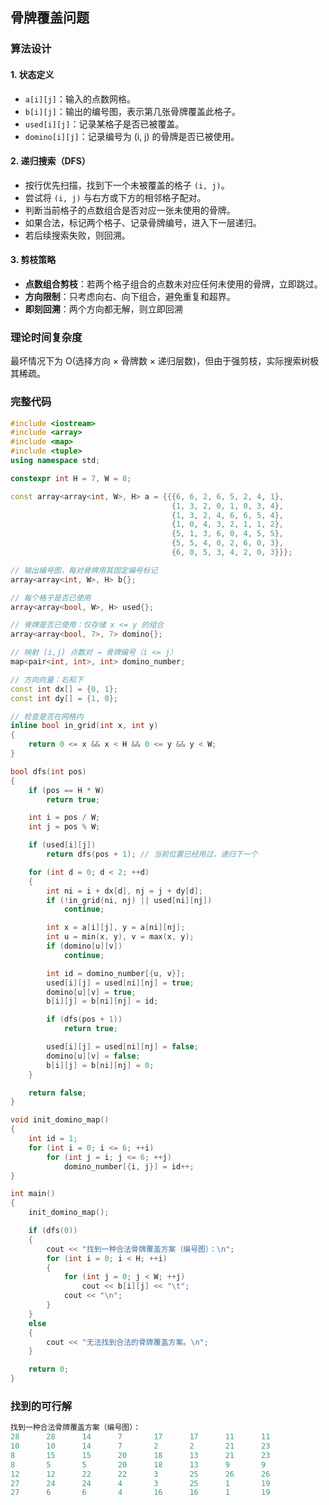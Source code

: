 ## 骨牌覆盖问题

### 算法设计

#### 1. 状态定义

* `a[i][j]`：输入的点数网格。
* `b[i][j]`：输出的编号图，表示第几张骨牌覆盖此格子。
* `used[i][j]`：记录某格子是否已被覆盖。
* `domino[i][j]`：记录编号为 (i, j) 的骨牌是否已被使用。

#### 2. 递归搜索（DFS）

* 按行优先扫描，找到下一个未被覆盖的格子 `(i, j)`。
* 尝试将 `(i, j)` 与右方或下方的相邻格子配对。
* 判断当前格子的点数组合是否对应一张未使用的骨牌。
* 如果合法，标记两个格子、记录骨牌编号，进入下一层递归。
* 若后续搜索失败，则回溯。

#### 3. 剪枝策略

* **点数组合剪枝**：若两个格子组合的点数未对应任何未使用的骨牌，立即跳过。
* **方向限制**：只考虑向右、向下组合，避免重复和超界。
* **即刻回溯**：两个方向都无解，则立即回溯

### 理论时间复杂度

最坏情况下为 O(选择方向 × 骨牌数 × 递归层数)，但由于强剪枝，实际搜索树极其稀疏。

### 完整代码

```cpp
#include <iostream>
#include <array>
#include <map>
#include <tuple>
using namespace std;

constexpr int H = 7, W = 8;

const array<array<int, W>, H> a = {{{6, 6, 2, 6, 5, 2, 4, 1},
                                    {1, 3, 2, 0, 1, 0, 3, 4},
                                    {1, 3, 2, 4, 6, 6, 5, 4},
                                    {1, 0, 4, 3, 2, 1, 1, 2},
                                    {5, 1, 3, 6, 0, 4, 5, 5},
                                    {5, 5, 4, 0, 2, 6, 0, 3},
                                    {6, 0, 5, 3, 4, 2, 0, 3}}};

// 输出编号图，每对骨牌用其固定编号标记
array<array<int, W>, H> b{};

// 每个格子是否已使用
array<array<bool, W>, H> used{};

// 骨牌是否已使用：仅存储 x <= y 的组合
array<array<bool, 7>, 7> domino{};

// 映射 (i,j) 点数对 → 骨牌编号（i <= j）
map<pair<int, int>, int> domino_number;

// 方向向量：右和下
const int dx[] = {0, 1};
const int dy[] = {1, 0};

// 检查是否在网格内
inline bool in_grid(int x, int y)
{
    return 0 <= x && x < H && 0 <= y && y < W;
}

bool dfs(int pos)
{
    if (pos == H * W)
        return true;

    int i = pos / W;
    int j = pos % W;

    if (used[i][j])
        return dfs(pos + 1); // 当前位置已经用过，递归下一个

    for (int d = 0; d < 2; ++d)
    {
        int ni = i + dx[d], nj = j + dy[d];
        if (!in_grid(ni, nj) || used[ni][nj])
            continue;

        int x = a[i][j], y = a[ni][nj];
        int u = min(x, y), v = max(x, y);
        if (domino[u][v])
            continue;

        int id = domino_number[{u, v}];
        used[i][j] = used[ni][nj] = true;
        domino[u][v] = true;
        b[i][j] = b[ni][nj] = id;

        if (dfs(pos + 1))
            return true;

        used[i][j] = used[ni][nj] = false;
        domino[u][v] = false;
        b[i][j] = b[ni][nj] = 0;
    }

    return false;
}

void init_domino_map()
{
    int id = 1;
    for (int i = 0; i <= 6; ++i)
        for (int j = i; j <= 6; ++j)
            domino_number[{i, j}] = id++;
}

int main()
{
    init_domino_map();

    if (dfs(0))
    {
        cout << "找到一种合法骨牌覆盖方案（编号图）：\n";
        for (int i = 0; i < H; ++i)
        {
            for (int j = 0; j < W; ++j)
                cout << b[i][j] << "\t";
            cout << "\n";
        }
    }
    else
    {
        cout << "无法找到合法的骨牌覆盖方案。\n";
    }

    return 0;
}
```

### 找到的可行解

```cpp
找到一种合法骨牌覆盖方案（编号图）：
28      28      14      7       17      17      11      11
10      10      14      7       2       2       21      23
8       15      15      20      18      13      21      23
8       5       5       20      18      13      9       9
12      12      22      22      3       25      26      26
27      24      24      4       3       25      1       19
27      6       6       4       16      16      1       19
```
